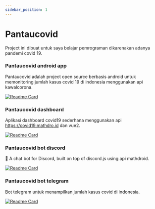 ```yaml
---
sidebar_position: 1
---
```


# Pantaucovid
Project ini dibuat untuk saya belajar pemrograman dikarenakan adanya pandemi covid 19.

### Pantaucovid android app
Pantaucovid adalah project open source berbasis android untuk memonitoring jumlah kasus covid 19 di indonesia menggunakan api kawalcorona.

[![Readme Card](https://github-readme-stats.vercel.app/api/pin/?username=fiqryq&theme=nord&repo=Pantaucovid-android)](https://github.com/fiqryq/Pantaucovid-android)


### Pantaucovid dashboard
Aplikasi dashboard covid19 sederhana menggunakan api https://covid19.mathdro.id dan vue2.

[![Readme Card](https://github-readme-stats.vercel.app/api/pin/?username=fiqryq&theme=nord&repo=Pantaucovid-Dashboard)](https://github.com/fiqryq/Pantaucovid-Dashboard)

### Pantaucovid bot discord
🤖 A chat bot for Discord, built on top of discord.js using api mathdroid.

[![Readme Card](https://github-readme-stats.vercel.app/api/pin/?username=fiqryq&theme=nord&repo=Pantaucovid-discord)](https://github.com/fiqryq/Pantaucovid-discord)


### Pantaucovid bot telegram
Bot telegram untuk menampilkan jumlah kasus covid di indonesia.

[![Readme Card](https://github-readme-stats.vercel.app/api/pin/?username=fiqryq&theme=nord&repo=Pantaucovid-bot-telegram)](https://github.com/fiqryq/Pantaucovid-bot-telegram)

